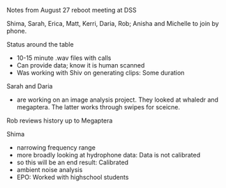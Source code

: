 Notes from August 27 reboot meeting at DSS

Shima, Sarah, Erica, Matt, Kerri, Daria, Rob; Anisha and Michelle to join by phone. 

Status around the table

- 10-15 minute .wav files with calls
- Can provide data; know it is human scanned
- Was working with Shiv on generating clips: Some duration

Sarah and Daria 

- are working on an image analysis project. They looked at whaledr and megaptera. The latter works through swipes for sceicne. 

Rob reviews history up to Megaptera

Shima
- narrowing frequency range
- more broadly looking at hydrophone data: Data is not calibrated
- so this will be an end result: Calibrated
- ambient noise analysis
- EPO: Worked with highschool students



